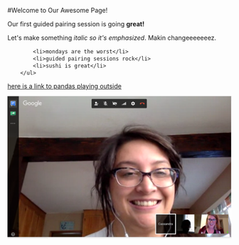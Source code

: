#Welcome to Our Awesome Page!

Our first guided pairing session is going **great!**

Let's make something _italic so it's emphasized_. Makin changeeeeeeez.


``` <ul>
		<li>mondays are the worst</li>
		<li>guided pairing sessions rock</li>
		<li>sushi is great</li>
	</ul>
```
[here is a link to pandas playing outside](https://www.youtube.com/watch?v=sGF6bOi1NfA)

![screenshot fun](https://raw.githubusercontent.com/CassiG/phase-0-gps-1/master/Screen%20Shot%202017-04-03%20at%208.15.29%20PM.png "Screenshot of GPS 1.1")
